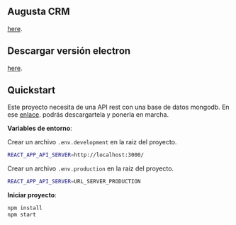 ## Augusta CRM
[here](
https://drive.google.com/file/d/1Wm5nKamgWN5vBMi13-1GZTHu0dqJeymH/view?usp=sharing
).



## Descargar versión electron
[here](
https://drive.google.com/file/d/1Wm5nKamgWN5vBMi13-1GZTHu0dqJeymH/view?usp=sharing
).

Quickstart
----------
Este proyecto necesita de una API rest con una base de datos mongodb. En ese [enlace](https://github.com/eibol87/api-augusta). podrás descargartela y ponerla en marcha.

__Variables de entorno__:

Crear un archivo `.env.development` en la raiz del proyecto.

```sh
REACT_APP_API_SERVER=http://localhost:3000/
```

Crear un archivo `.env.production` en la raiz del proyecto.

```sh
REACT_APP_API_SERVER=URL_SERVER_PRODUCTION
```

__Iniciar proyecto__:


```sh
npm install
npm start
```



